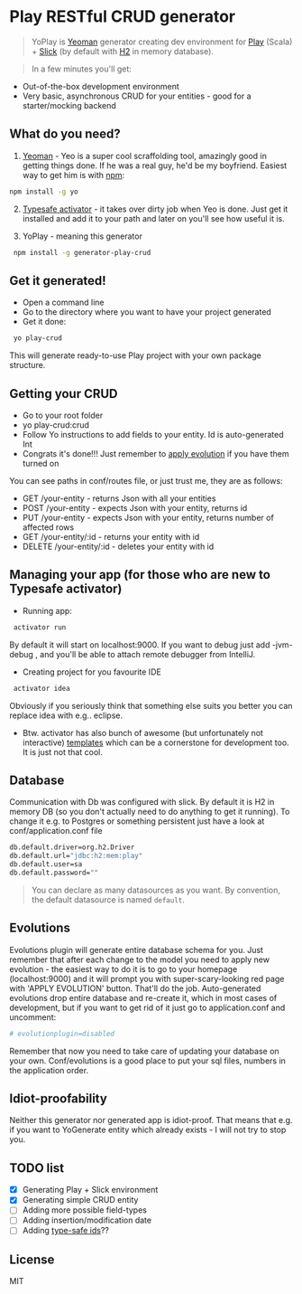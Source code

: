 # Play RESTful CRUD generator 

>YoPlay is [Yeoman](http://yeoman.io) generator creating dev environment for [Play](https://www.playframework.com/) (Scala) + [Slick](http://slick.typesafe.com/) (by default with [H2](http://www.h2database.com/html/main.html) in memory database).

>In a few minutes you'll get:
- Out-of-the-box development environment
- Very basic, asynchronous CRUD for your entities - good for a starter/mocking backend 

## What do you need?
1. [Yeoman](http://yeoman.io) - Yeo is a super cool scraffolding tool, amazingly good in getting things done. If he was a real guy, he'd be my boyfriend. Easiest way to get him is with [npm](https://www.npmjs.com/):
```bash
npm install -g yo
```
2. [Typesafe activator](https://typesafe.com/get-started) - it takes over dirty job when Yeo is done. Just get it installed and add it to your path and later on you'll see how useful it is.

3. YoPlay - meaning this generator
```bash
 npm install -g generator-play-crud
```

## Get it generated!

 - Open a command line
 - Go to the directory where you want to have your project generated
 - Get it done:
```bash
 yo play-crud
```
This will generate ready-to-use Play project with your own package structure.

## Getting your CRUD
- Go to your root folder
- yo play-crud:crud
- Follow Yo instructions to add fields to your entity. Id is auto-generated Int
- Congrats it's done!!! Just remember to [apply evolution](#evolutions) if you have them turned on

You can see paths in conf/routes file, or just trust me, they are as follows:
 - GET        /your-entity    - returns Json with all your entities
 - POST       /your-entity   - expects Json with your entity, returns id
 - PUT       /your-entity    - expects Json with your entity, returns number of affected rows
 - GET        /your-entity/:id - returns your entity with id
 - DELETE     /your-entity/:id  - deletes your entity with id

## Managing your app (for those who are new to Typesafe activator)
- Running app:
```bash
 activator run
```
By default it will start on localhost:9000. If you want to debug just add -jvm-debug <debug-port>, and you'll be able to attach remote debugger from IntelliJ.

- Creating project for you favourite IDE
```bash
 activator idea
```
Obviously if you seriously think that something else suits you better you can replace idea with e.g.. eclipse.
- Btw. activator has also bunch of awesome (but unfortunately not interactive) [templates](https://typesafe.com/activator/templates) which can be a cornerstone for development too. It is just not that cool.

## Database
Communication with Db was configured with slick. By default it is H2 in memory DB (so you don't actually need to do anything to get it running). To change it e.g. to Postgres or something persistent just have a look at conf/application.conf file

```bash
db.default.driver=org.h2.Driver
db.default.url="jdbc:h2:mem:play"
db.default.user=sa
db.default.password=""
```
>You can declare as many datasources as you want. By convention, the default datasource is named `default`.
## Evolutions
Evolutions plugin will generate entire database schema for you. Just remember that after each change to the model you need to apply new evolution - the easiest way to do it is to go to your homepage (localhost:9000) and it will prompt you with super-scary-looking red page with 'APPLY EVOLUTION' button. That'll do the job.
Auto-generated evolutions drop entire database and re-create it, which in most cases of development, but if you want to get rid of it just go to application.conf and uncomment:
```bash
# evolutionplugin=disabled
```
Remember that now you need to take care of updating your database on your own. Conf/evolutions is a good place to put your sql files, numbers in the application order.

## Idiot-proofability
Neither this generator nor generated app is idiot-proof. That means that e.g. if you want to YoGenerate entity which already exists - I will not try to stop you.

## TODO list
- [x] Generating Play + Slick environment
- [x] Generating simple CRUD entity
- [ ] Adding more possible field-types
- [ ] Adding insertion/modification date
- [ ] Adding [type-safe ids](https://github.com/VirtusLab/unicorn)??

## License

MIT
